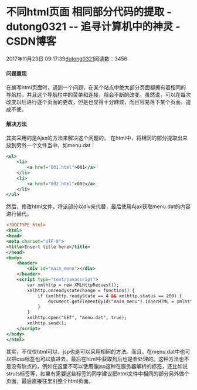# 不同html页面 相同部分代码的提取 - dutong0321 -- 追寻计算机中的神灵 - CSDN博客
2017年11月23日 09:17:39[dutong0321](https://me.csdn.net/dutong0321)阅读数：3456
#### 问题重现
在编写html页面时，遇到一个问题，在某个站点中绝大部分页面都拥有着相同的导航栏，并且这个导航栏中的菜单和连接，将会不断的改变。虽然说，可以在每次改变以后进行逐个页面的更改，但是也显得十分麻烦，而且容易落下某个页面，造成不便。
#### 解决方法
其实采用的是Ajax的方法来解决这个问题的。 
在html中，将相同的部分提取出来放到另外一个文件当中，如menu.dat：
```xml
<ul>
    <li>
        <a href="001.html">001</a>
    </li>
    <li>
        <a href="002.html">002</a>
    </li>
</ul>
```
然后，修改html文件，将该部分以div来代替，最后使用Ajax获取menu.dat的内容进行替代。
```xml
<!DOCTYPE html>
<html>
<head>
<meta charset="UTF-8">
<title>Insert title here</title>
</head>
<body>
    <header>
        <div id="main_menu"></div>
    </header>
    <script type="text/javascript">
        var xmlhttp = new XMLHttpRequest();
        xmlhttp.onreadystatechange = function() {
            if (xmlhttp.readyState == 4 && xmlhttp.status == 200) {
                document.getElementById("main_menu").innerHTML = xmlhttp.responseText;
            }
        }
        xmlhttp.open("GET", "menu.dat", true);
        xmlhttp.send();
    </script>
</body>
</html>
```
其实，不仅仅html可以，jsp也是可以采用相同的方法。而且，在menu.dat中也可以把css标签也可以放进去，最后在html中获取到后也是会处理的。这种方法也不是没有缺点的，例如在这里不可以使用像jsp这种在服务器解析的标签，还比如说struts标签等，如果有需要这些标签的同学建议把html文件中相同的部分另外做个页面，最后直接往里引整个html页面。
